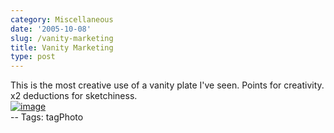 ```yaml
---
category: Miscellaneous
date: '2005-10-08'
slug: /vanity-marketing
title: Vanity Marketing
type: post
---
```



This is the most creative use of a vanity plate I've seen. Points
for creativity. x2 deductions for sketchiness.  
[![image](http://photos1.blogger.com/blogger/2691/1643/400/20051008_151010a.jpg)](http://photos1.blogger.com/blogger/2691/1643/1600/20051008_151010a.jpg)  
-- Tags: tagPhoto